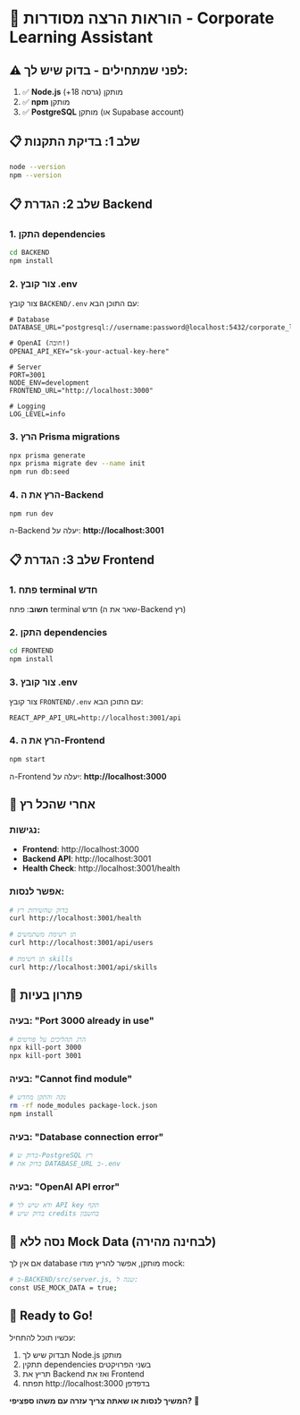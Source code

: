# 🎯 הוראות הרצה מסודרות - Corporate Learning Assistant

## ⚠️ לפני שמתחילים - בדוק שיש לך:

1. ✅ **Node.js** מותקן (גרסה 18+)
2. ✅ **npm** מותקן
3. ✅ **PostgreSQL** מותקן (או Supabase account)

## 📋 שלב 1: בדיקת התקנות

```bash
node --version
npm --version
```

## 📋 שלב 2: הגדרת Backend

### 1. התקן dependencies
```bash
cd BACKEND
npm install
```

### 2. צור קובץ .env
צור קובץ `BACKEND/.env` עם התוכן הבא:

```env
# Database
DATABASE_URL="postgresql://username:password@localhost:5432/corporate_learning"

# OpenAI (חובה!)
OPENAI_API_KEY="sk-your-actual-key-here"

# Server
PORT=3001
NODE_ENV=development
FRONTEND_URL="http://localhost:3000"

# Logging
LOG_LEVEL=info
```

### 3. הרץ Prisma migrations
```bash
npx prisma generate
npx prisma migrate dev --name init
npm run db:seed
```

### 4. הרץ את ה-Backend
```bash
npm run dev
```

ה-Backend יעלה על: **http://localhost:3001**

## 📋 שלב 3: הגדרת Frontend

### 1. פתח terminal חדש
**חשוב**: פתח terminal חדש (שאר את ה-Backend רץ)

### 2. התקן dependencies
```bash
cd FRONTEND
npm install
```

### 3. צור קובץ .env
צור קובץ `FRONTEND/.env` עם התוכן הבא:

```env
REACT_APP_API_URL=http://localhost:3001/api
```

### 4. הרץ את ה-Frontend
```bash
npm start
```

ה-Frontend יעלה על: **http://localhost:3000**

## 🎉 אחרי שהכל רץ

### נגישות:
- **Frontend**: http://localhost:3000
- **Backend API**: http://localhost:3001
- **Health Check**: http://localhost:3001/health

### אפשר לנסות:
```bash
# בדוק שהשירות רץ
curl http://localhost:3001/health

# תן רשימת משתמשים
curl http://localhost:3001/api/users

# תן רשימת skills
curl http://localhost:3001/api/skills
```

## 🐛 פתרון בעיות

### בעיה: "Port 3000 already in use"
```bash
# הרג תהליכים על פורטים
npx kill-port 3000
npx kill-port 3001
```

### בעיה: "Cannot find module"
```bash
# נקה והתקן מחדש
rm -rf node_modules package-lock.json
npm install
```

### בעיה: "Database connection error"
```bash
# בדוק ש-PostgreSQL רץ
# בדוק את DATABASE_URL ב-.env
```

### בעיה: "OpenAI API error"
```bash
# ודא שיש לך API key תקף
# בדוק שיש credits בחשבון
```

## 📝 נסה ללא Mock Data (לבחינה מהירה)

אם אין לך database מותקן, אפשר להריץ מודו mock:

```bash
# ב-BACKEND/src/server.js, שנה ל:
const USE_MOCK_DATA = true;
```

## 🚀 Ready to Go!

עכשיו תוכל להתחיל:
1. תבדוק שיש לך Node.js מותקן
2. תתקין dependencies בשני הפרויקטים
3. תריץ את Backend ואז את Frontend
4. תפתח http://localhost:3000 בדפדפן

**המשיך לנסות או שאתה צריך עזרה עם משהו ספציפי?** 🚀

